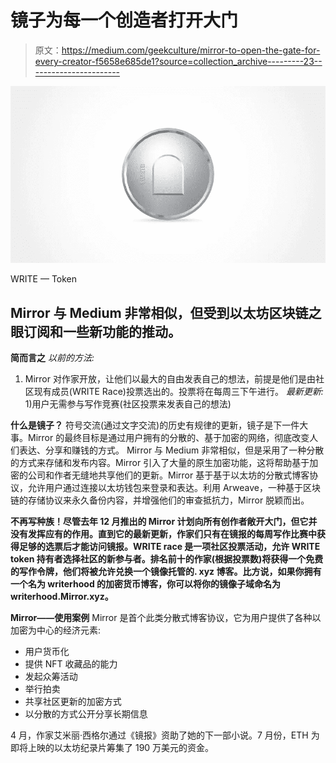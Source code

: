 # 镜子为每一个创造者打开大门

> 原文：<https://medium.com/geekculture/mirror-to-open-the-gate-for-every-creator-f5658e685de1?source=collection_archive---------23----------------------->

![](img/2633f5414f8230c42ae2aa855f1e8434.png)

WRITE — Token

## Mirror 与 Medium 非常相似，但受到以太坊区块链之眼订阅和一些新功能的推动。

**简而言之**
*以前的方法:*
1) Mirror 对作家开放，让他们以最大的自由发表自己的想法，前提是他们是由社区现有成员(WRITE Race)投票选出的。投票将在每周三下午进行。
*最新更新:*
1)用户无需参与写作竞赛(社区投票来发表自己的想法)

**什么是镜子？**
符号交流(通过文字交流)的历史有规律的更新，镜子是下一件大事。Mirror 的最终目标是通过用户拥有的分散的、基于加密的网络，彻底改变人们表达、分享和赚钱的方式。
Mirror 与 Medium 非常相似，但是采用了一种分散的方式来存储和发布内容。Mirror 引入了大量的原生加密功能，这将帮助基于加密的公司和作者无缝地共享他们的更新。Mirror 基于基于以太坊的分散式博客协议，允许用户通过连接以太坊钱包来登录和表达。利用 Arweave，一种基于区块链的存储协议来永久备份内容，并增强他们的审查抵抗力，Mirror 脱颖而出。

**不再写种族！尽管去年 12 月推出的 Mirror 计划向所有创作者敞开大门，但它并没有发挥应有的作用。直到它的最新更新，作家们只有在镜报的每周写作比赛中获得足够的选票后才能访问镜报。WRITE race 是一项社区投票活动，允许 WRITE token 持有者选择社区的新参与者。排名前十的作家(根据投票数)将获得一个免费的写作令牌，他们将被允许兑换一个镜像托管的. xyz 博客。比方说，如果你拥有一个名为 writerhood 的加密货币博客，你可以将你的镜像子域命名为 writerhood.Mirror.xyz。**

**Mirror——使用案例**
Mirror 是首个此类分散式博客协议，它为用户提供了各种以加密为中心的经济元素:

*   用户货币化
*   提供 NFT 收藏品的能力
*   发起众筹活动
*   举行拍卖
*   共享社区更新的加密方式
*   以分散的方式公开分享长期信息

4 月，作家艾米丽·西格尔通过《镜报》资助了她的下一部小说。7 月份，ETH 为即将上映的以太坊纪录片筹集了 190 万美元的资金。